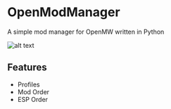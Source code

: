 # OpenModManager
A simple mod manager for OpenMW written in Python

![alt text](https://i.imgur.com/cjcXcVz.png)

## Features
* Profiles
* Mod Order
* ESP Order

